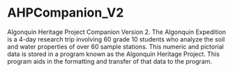 # AHPCompanion_V2
 Algonquin Heritage Project Companion Version 2. The Algonquin Expedition is a 4-day research trip involving 60 grade 10 students who analyze the soil and water properties of over 60 sample stations. This numeric and pictorial data is stored in a program known as the Algonquin Heritage Project. This program aids in the formatting and transfer of that data to the program.
